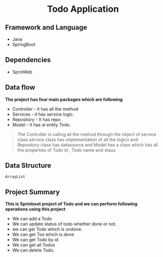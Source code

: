 <div align = "center">
  <h1> Todo Application </h1>
 </div>


## Framework and Language
* Java 
* SpringBoot

## Dependencies
* SprinWeb
  
## Data flow
  **The project has four main packages which are following** 
  
* Controller - it has all the method 
* Services - it has service logic.
* Repository - It has repo .
* Model - it has al entity Todo.
> The Controller is calling all the method through the object of service class service class has implementation of all the logics
and Repository class has datasource and Model has a class which has all the properties of Todo id , Todo name and staus 

## Data Structure
    ArrayList
    
## Project Summary 
**This is Sprinboot project of Todo and we can perform following operations using this project**
* We can add a Todo
* We can update status of todo whether done or not.
* we can get Todo which is undone.
* We can get Too which is done
* We can get Todo by id
* We can get all Todos
* We can delete Todo.

  
  

